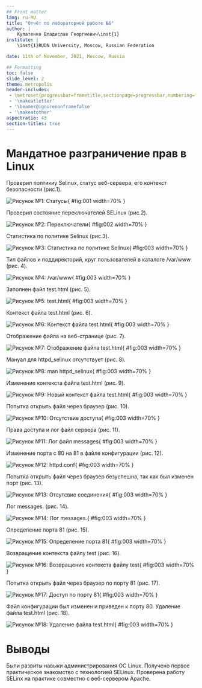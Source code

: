 ```yaml
---
## Front matter
lang: ru-RU
title: "Отчёт по лабораторной работе №6"
author: |
	Купатенко Владислав Георгиевич\inst{1}
institute: |
	\inst{1}RUDN University, Moscow, Russian Federation

date: 11th of November, 2021, Moscow, Russia

## Formatting
toc: false
slide_level: 2
theme: metropolis
header-includes:
 - \metroset{progressbar=frametitle,sectionpage=progressbar,numbering=fraction}
 - '\makeatletter'
 - '\beamer@ignorenonframefalse'
 - '\makeatother'
aspectratio: 43
section-titles: true
---
```


# **Мандатное разграничение прав в Linux**

Проверил полтикиу Selinux, статус веб-сервера, его контекст безопасности (рис.1).

![Рисунок №1: Статусы](image/1.png){ #fig:001 width=70% }

Проверил состояние переключателей SELinux (рис.2).

![Рисунок №2: Переключатели](image/2.png){ #fig:002 width=70% }

Статистика по политике Selinux (рис.3).

![Рисунок №3: Статистика по политике Selinux](image/3.png){ #fig:003 width=70% }

Тип файлов и поддиректорий, круг пользователей в каталоге /var/www (рис. 4).

![Рисунок №4: /var/www](image/4.png){ #fig:003 width=70% }

Заполнен файл test.html (рис. 5).

![Рисунок №5: test.html ](image/5.png){ #fig:003 width=70% }

Контекст файла test.html (рис. 6).

![Рисунок №6: Контекст файла test.html](image/6.png){ #fig:003 width=70% }

Отображение файла на веб-странице (рис. 7).

![Рисунок №7: Отображение файла test.html](image/7.png){ #fig:003 width=70% }

Мануал для httpd_selinux отсутствует (рис. 8).

![Рисунок №8: man httpd_selinux](image/8.png){ #fig:003 width=70% }

Изменение контекста файла test.html (рис. 9).

![Рисунок №9: Новый контекст файла test.html](image/9.png){ #fig:003 width=70% }

Попытка открыть файл через браузер (рис. 10).

![Рисунок №10: Отсутствие доступа](image/10.png){ #fig:003 width=70% }

Права доступа и лог файл сервера (рис. 11).

![Рисунок №11: Лог файл messages](image/11.png){ #fig:003 width=70% }

Изменение порта с 80 на 81 в файле конфигурации (рис. 12).

![Рисунок №12: httpd.conf ](image/12.png){ #fig:003 width=70% }

Попытка открыть файл через браузер безуспешна, так как был изменен порт (рис. 13).

![Рисунок №13: Отсутсвие соединения](image/13.png){ #fig:003 width=70% }

Лог messages. (рис. 14).

![Рисунок №14: Лог messages.](image/14.png){ #fig:003 width=70% }

Определение порта 81 (рис. 15).

![Рисунок №15: Определение порта 81](image/15.png){ #fig:003 width=70% }

Возвращение контекста файлу test (рис. 16).

![Рисунок №16: Возвращение контекста файлу test](image/16.png){ #fig:003 width=70% }

Попытка открыть файл через браузер по порту 81 (рис. 17).

![Рисунок №17: Доступ по порту 81](image/17.png){ #fig:003 width=70% }

Файл конфигурации был изменен и приведен к порту 80. Удаление файла test.html (рис. 18).

![Рисунок №18: Удаление файла test.html](image/18.png){ #fig:003 width=70% }

# Выводы

Были развиты навыки администрирования ОС Linux. Получено первое практическое знакомство с технологией SELinux. Проверена работу SELinx на практике совместно с веб-сервером Apache.
